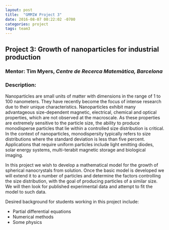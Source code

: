 ```yaml
---
layout: post
title:  "GMMIW Project 3"
date: 2016-08-07 00:22:02 -0700
categories: project
tags: team3
---
```

## Project 3: Growth of nanoparticles for industrial production

### Mentor: Tim Myers, *Centre de Recerca Matemàtica, Barcelona*

### Description: 
Nanoparticles are small units of matter with dimensions in the range of 1 to 100 nanometers. They have recently become the focus of intense research due to their unique characteristics. Nanoparticles exhibit many advantageous size-dependent magnetic, electrical, chemical and optical properties, which are not observed at the macroscale. As these properties are extremely sensitive to the particle size, the ability to produce monodisperse particles that lie within a controlled size distribution is critical. In the context of nanoparticles, monodispersity typically refers to size distributions where the standard deviation is less than five percent. Applications that require uniform particles include light emitting diodes, solar energy systems, multi-terabit magnetic storage and biological imaging.

In this project we wish to develop a mathematical model for the growth of spherical nanocrystals from solution. Once the basic model is developed we will extend it to a number of particles and determine the factors controlling the size distribution, with the goal of producing particles of a similar size. We will then look for published experimental data and attempt to fit the model to such data.

Desired background for students working in this project include:
* Partial differential equations
* Numerical methods
* Some physics

